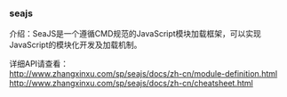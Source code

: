 
### seajs
介绍：SeaJS是一个遵循CMD规范的JavaScript模块加载框架，可以实现JavaScript的模块化开发及加载机制。

详细API请查看：<br>
http://www.zhangxinxu.com/sp/seajs/docs/zh-cn/module-definition.html<br>
http://www.zhangxinxu.com/sp/seajs/docs/zh-cn/cheatsheet.html


